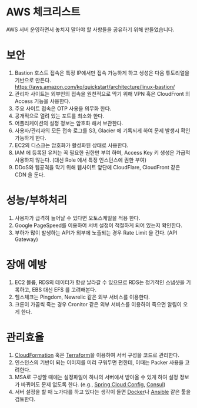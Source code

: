 # AWS 체크리스트

AWS 서버 운영하면서 놓치지 말아야 할 사항들을 공유하기 위해 만들었습니다.

# 보안
1. Bastion 호스트 접속은 특정 IP에서만 접속 가능하게 하고 생성은 다음 튜토리얼을 기반으로 만든다. 
https://aws.amazon.com/ko/quickstart/architecture/linux-bastion/
2. 관리자 사이트는 외부인의 접속을 원천적으로 막기 위해 VPN 혹은 CloudFront 의 Access 기능을 사용한다.
3. 주요 사이트 접속은 OTP 사용을 의무화 한다.
4. 공개적으로 열려 있는 포트를 최소화 한다.
5. 어플리케이션의 설정 정보는 암호화 해서 보관한다.
6. 사용자/관리자의 모든 접속 로그를 S3, Glacier 에 기록되게 하여 문제 발생시 확인 가능하게 한다.
7. EC2의 디스크는 암호화가 활성화된 상태로 사용한다.
8. IAM 에 등록된 유저는 꼭 필요한 권한만 부여 하며, Access Key 키 생성은 가급적 사용하지 않는다. (대신 Role 에서 특정 인스턴스에 권한 부여)
9. DDoS와 웹공격을 막기 위해 웹사이트 앞단에 CloudFlare, CloudFront 같은 CDN 을 둔다.

# 성능/부하처리

1. 사용자가 급격히 늘어날 수 있다면 오토스케일을 적용 한다.
2. Google PageSpeed를 이용하여 서버 설정이 적절하게 되어 있는지 확인한다.
3. 부하가 많이 발생하는 API가 외부에 노출되는 경우 Rate Limit 을 건다. (API Gateway)


# 장애 예방

1. EC2 볼륨, RDS의 데이터가 항상 날라갈 수 있으므로 RDS는 정기적인 스냅샷을 기록하고, EBS 대신 EFS 를 고려해본다.
2. 헬스체크는 Pingdom, Newrelic 같은 외부 서비스를 이용한다.
3. 크론이 가끔씩 죽는 경우 Cronitor 같은 외부 서비스를 이용하여 죽으면 알림이 오게 한다.


# 관리효율

1. [CloudFormation](https://aws.amazon.com/ko/cloudformation/) 혹은 [Terraform](https://www.terraform.io/)을 이용하여 서버 구성을 코드로 관리한다.
2. 인스턴스의 기반이 되는 이미지를 미리 구워두면 편한데, 이때는 Packer 사용을 고려한다.
3. MSA로 구성할 때에는 설정파일이 하나의 서버에서 받아올 수 있게 하여 설정 정보가 바뀌어도 문제 없도록 한다. (e.g., [Spring Cloud Config](https://cloud.spring.io/spring-cloud-config/), [Consul](https://www.consul.io/))
4. 서버 설정을 할 때 노가다를 하고 있다는 생각이 들면 [Docker](https://www.docker.com/)나 [Ansible](https://www.ansible.com/) 같은 툴을 검토한다.
